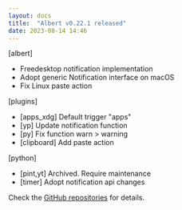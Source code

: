 ```yaml
---
layout: docs
title:  "Albert v0.22.1 released"
date: 2023-08-14 14:46
---
```


[albert]
* Freedesktop notification implementation
* Adopt generic Notification interface on macOS
* Fix Linux paste action

[plugins]
* [apps_xdg] Default trigger "apps"
* [yp] Update notification function
* [py] Fix function warn > warning
* [clipboard] Add paste action

[python]
* [pint,yt] Archived. Require maintenance
* [timer] Adopt notification api changes

Check the [GitHub repositories](https://github.com/albertlauncher/albert/commits/v0.22.1) for details.

